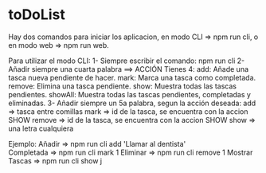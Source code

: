 # toDoList

Hay dos comandos para iniciar los aplicacion, en modo CLI => npm run cli, o en modo web => npm run web.

Para utilizar el modo CLI:
1- Siempre escribir el comando: npm run cli
2- Añadir siempre una cuarta palabra ==> ACCIÓN
Tienes 4:
add: Añade una tasca nueva pendiente de hacer.
mark: Marca una tasca como completada.
remove: Elimina una tasca pendiente.
show: Muestra todas las tascas pendientes.
showAll: Muestra todas las tascas pendientes, completadas y eliminadas.
3- Añadir siempre un 5a palabra, segun la acción deseada:
add => tasca entre comillas
mark => id de la tasca, se encuentra con la accion SHOW
remove => id de la tasca, se encuentra con la accion SHOW
show => una letra cualquiera

Ejemplo:
Añadir => npm run cli add 'Llamar al dentista'  
Completada => npm run cli mark 1
Eliminar => npm run cli remove 1
Mostrar Tascas => npm run cli show j

